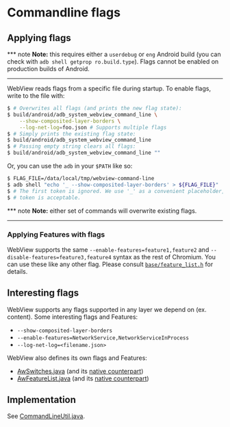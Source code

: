 # Commandline flags

## Applying flags

*** note
**Note:** this requires either a `userdebug` or `eng` Android build (you can
check with `adb shell getprop ro.build.type`). Flags cannot be enabled on
production builds of Android.
***

WebView reads flags from a specific file during startup. To enable flags, write
to the file with:

```sh
$ # Overwrites all flags (and prints the new flag state):
$ build/android/adb_system_webview_command_line \
    --show-composited-layer-borders \
    --log-net-log=foo.json # Supports multiple flags
$ # Simply prints the existing flag state:
$ build/android/adb_system_webview_command_line
$ # Passing empty string clears all flags:
$ build/android/adb_system_webview_command_line ""
```

Or, you can use the `adb` in your `$PATH` like so:

```sh
$ FLAG_FILE=/data/local/tmp/webview-command-line
$ adb shell "echo '_ --show-composited-layer-borders' > ${FLAG_FILE}"
$ # The first token is ignored. We use '_' as a convenient placeholder, but any
$ # token is acceptable.
```

*** note
**Note:** either set of commands will overwrite existing flags.
***

### Applying Features with flags

WebView supports the same `--enable-features=feature1,feature2` and
`--disable-features=feature3,feature4` syntax as the rest of Chromium. You can
use these like any other flag. Please consult
[`base/feature_list.h`](https://cs.chromium.org/chromium/src/base/feature_list.h)
for details.

## Interesting flags

WebView supports any flags supported in any layer we depend on (ex. content).
Some interesting flags and Features:

 * `--show-composited-layer-borders`
 * `--enable-features=NetworkService,NetworkServiceInProcess`
 * `--log-net-log=<filename.json>`

WebView also defines its own flags and Features:

 * [AwSwitches.java](https://cs.chromium.org/chromium/src/android_webview/java/src/org/chromium/android_webview/AwSwitches.java)
   (and its [native
   counterpart](https://cs.chromium.org/chromium/src/android_webview/common/aw_switches.h))
 * [AwFeatureList.java](https://cs.chromium.org/chromium/src/android_webview/java/src/org/chromium/android_webview/AwFeatureList.java)
   (and its [native
   counterpart](https://cs.chromium.org/chromium/src/android_webview/browser/aw_feature_list.h))

## Implementation

See [CommandLineUtil.java](https://cs.chromium.org/chromium/src/android_webview/java/src/org/chromium/android_webview/command_line/CommandLineUtil.java).
